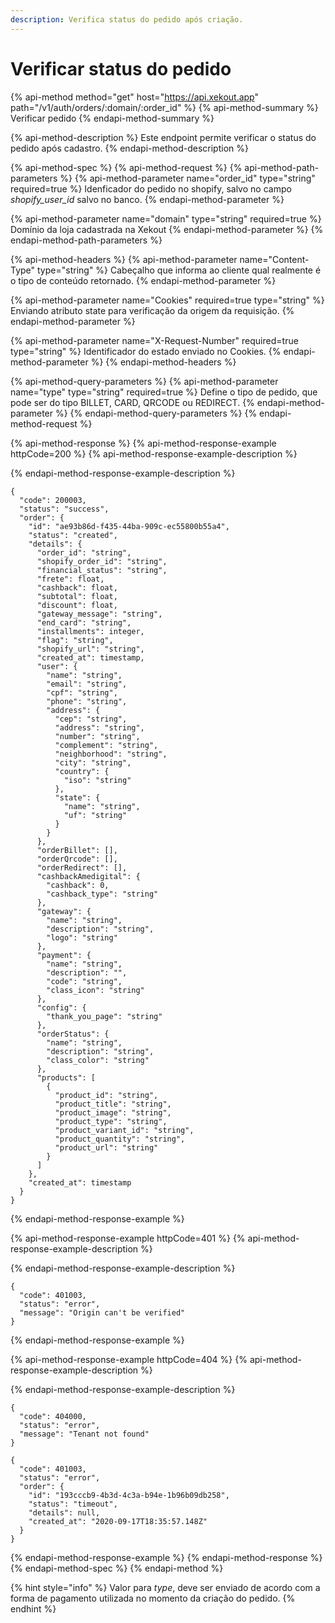 ```yaml
---
description: Verifica status do pedido após criação.
---
```


# Verificar status do pedido

{% api-method method="get" host="https://api.xekout.app" path="/v1/auth/orders/:domain/:order\_id" %}
{% api-method-summary %}
Verificar pedido
{% endapi-method-summary %}

{% api-method-description %}
Este endpoint permite verificar o status do pedido após cadastro.
{% endapi-method-description %}

{% api-method-spec %}
{% api-method-request %}
{% api-method-path-parameters %}
{% api-method-parameter name="order\_id" type="string" required=true %}
Idenficador do pedido no shopify, salvo no campo _shopify\_user\_id_ salvo no banco.
{% endapi-method-parameter %}

{% api-method-parameter name="domain" type="string" required=true %}
Domínio da loja cadastrada na Xekout
{% endapi-method-parameter %}
{% endapi-method-path-parameters %}

{% api-method-headers %}
{% api-method-parameter name="Content-Type" type="string" %}
Cabeçalho que informa ao cliente qual realmente é o tipo de conteúdo retornado.
{% endapi-method-parameter %}

{% api-method-parameter name="Cookies" required=true type="string" %}
Enviando atributo state para verificação da origem da requisição.
{% endapi-method-parameter %}

{% api-method-parameter name="X-Request-Number" required=true type="string" %}
Identificador do estado enviado no Cookies.
{% endapi-method-parameter %}
{% endapi-method-headers %}

{% api-method-query-parameters %}
{% api-method-parameter name="type" type="string" required=true %}
Define o tipo de pedido, que pode ser do tipo BILLET, CARD, QRCODE ou REDIRECT. 
{% endapi-method-parameter %}
{% endapi-method-query-parameters %}
{% endapi-method-request %}

{% api-method-response %}
{% api-method-response-example httpCode=200 %}
{% api-method-response-example-description %}

{% endapi-method-response-example-description %}

```
{
  "code": 200003,
  "status": "success",
  "order": {
    "id": "ae93b86d-f435-44ba-909c-ec55800b55a4",
    "status": "created",
    "details": {
      "order_id": "string",
      "shopify_order_id": "string",
      "financial_status": "string",
      "frete": float,
      "cashback": float,
      "subtotal": float,
      "discount": float,
      "gateway_message": "string",
      "end_card": "string",
      "installments": integer,
      "flag": "string",
      "shopify_url": "string",
      "created_at": timestamp,
      "user": {
        "name": "string",
        "email": "string",
        "cpf": "string",
        "phone": "string",
        "address": {
          "cep": "string",
          "address": "string",
          "number": "string",
          "complement": "string",
          "neighborhood": "string",
          "city": "string",
          "country": {
            "iso": "string"
          },
          "state": {
            "name": "string",
            "uf": "string"
          }
        }
      },
      "orderBillet": [],
      "orderQrcode": [],
      "orderRedirect": [],
      "cashbackAmedigital": {
        "cashback": 0,
        "cashback_type": "string"
      },
      "gateway": {
        "name": "string",
        "description": "string",
        "logo": "string"
      },
      "payment": {
        "name": "string",
        "description": "",
        "code": "string",
        "class_icon": "string"
      },
      "config": {
        "thank_you_page": "string"
      },
      "orderStatus": {
        "name": "string",
        "description": "string",
        "class_color": "string"
      },
      "products": [
        {
          "product_id": "string",
          "product_title": "string",
          "product_image": "string",
          "product_type": "string",
          "product_variant_id": "string",
          "product_quantity": "string",
          "product_url": "string"
        }
      ]
    },
    "created_at": timestamp
  }
}
```
{% endapi-method-response-example %}

{% api-method-response-example httpCode=401 %}
{% api-method-response-example-description %}

{% endapi-method-response-example-description %}

```
{
  "code": 401003,
  "status": "error",
  "message": "Origin can't be verified"
}
```
{% endapi-method-response-example %}

{% api-method-response-example httpCode=404 %}
{% api-method-response-example-description %}

{% endapi-method-response-example-description %}

```
{
  "code": 404000,
  "status": "error",
  "message": "Tenant not found"
}

{
  "code": 401003,
  "status": "error",
  "order": {
    "id": "193cccb9-4b3d-4c3a-b94e-1b96b09db258",
    "status": "timeout",
    "details": null,
    "created_at": "2020-09-17T18:35:57.148Z"
  }
}
```
{% endapi-method-response-example %}
{% endapi-method-response %}
{% endapi-method-spec %}
{% endapi-method %}

{% hint style="info" %}
Valor para _type_, deve ser enviado de acordo com a forma de pagamento utilizada no momento da criação do pedido.
{% endhint %}

